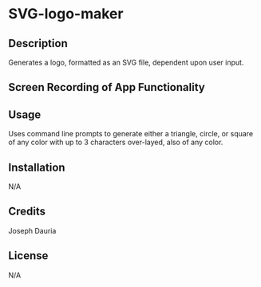 # SVG-logo-maker

## Description
Generates a logo, formatted as an SVG file, dependent upon user input.

## Screen Recording of App Functionality


## Usage
Uses command line prompts to generate either a triangle, circle, or square of any color with up to 3 characters over-layed, also of any color.

## Installation
N/A

## Credits
Joseph Dauria

## License
N/A